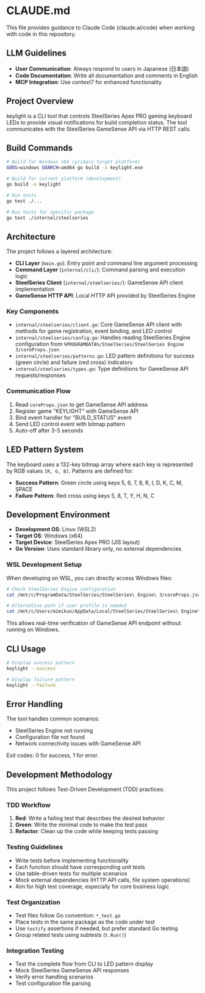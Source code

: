 # CLAUDE.md

This file provides guidance to Claude Code (claude.ai/code) when working with code in this repository.

## LLM Guidelines

- **User Communication**: Always respond to users in Japanese (日本語)
- **Code Documentation**: Write all documentation and comments in English
- **MCP Integration**: Use context7 for enhanced functionality

## Project Overview

keylight is a CLI tool that controls SteelSeries Apex PRO gaming keyboard LEDs to provide visual notifications for build completion status. The tool communicates with the SteelSeries GameSense API via HTTP REST calls.

## Build Commands

```bash
# Build for Windows x64 (primary target platform)
GOOS=windows GOARCH=amd64 go build -o keylight.exe

# Build for current platform (development)
go build -o keylight

# Run tests
go test ./...

# Run tests for specific package
go test ./internal/steelseries
```

## Architecture

The project follows a layered architecture:

- **CLI Layer** (`main.go`): Entry point and command line argument processing
- **Command Layer** (`internal/cli/`): Command parsing and execution logic
- **SteelSeries Client** (`internal/steelseries/`): GameSense API client implementation
- **GameSense HTTP API**: Local HTTP API provided by SteelSeries Engine

### Key Components

- `internal/steelseries/client.go`: Core GameSense API client with methods for game registration, event binding, and LED control
- `internal/steelseries/config.go`: Handles reading SteelSeries Engine configuration from `%PROGRAMDATA%/SteelSeries/SteelSeries Engine 3/coreProps.json`
- `internal/steelseries/patterns.go`: LED pattern definitions for success (green circle) and failure (red cross) indicators
- `internal/steelseries/types.go`: Type definitions for GameSense API requests/responses

### Communication Flow

1. Read `coreProps.json` to get GameSense API address
2. Register game "KEYLIGHT" with GameSense API
3. Bind event handler for "BUILD_STATUS" event
4. Send LED control event with bitmap pattern
5. Auto-off after 3-5 seconds

## LED Pattern System

The keyboard uses a 132-key bitmap array where each key is represented by RGB values `[R, G, B]`. Patterns are defined for:

- **Success Pattern**: Green circle using keys 5, 6, 7, 8, R, I, D, K, C, M, SPACE
- **Failure Pattern**: Red cross using keys 5, 8, T, Y, H, N, C

## Development Environment

- **Development OS**: Linux (WSL2)
- **Target OS**: Windows (x64)
- **Target Device**: SteelSeries Apex PRO (JIS layout)
- **Go Version**: Uses standard library only, no external dependencies

### WSL Development Setup

When developing on WSL, you can directly access Windows files:

```bash
# Check SteelSeries Engine configuration
cat /mnt/c/ProgramData/SteelSeries/SteelSeries\ Engine\ 3/coreProps.json

# Alternative path if user profile is needed
cat /mnt/c/Users/mimikun/AppData/Local/SteelSeries/SteelSeries\ Engine\ 3/coreProps.json
```

This allows real-time verification of GameSense API endpoint without running on Windows.

## CLI Usage

```bash
# Display success pattern
keylight --success

# Display failure pattern  
keylight --failure
```

## Error Handling

The tool handles common scenarios:
- SteelSeries Engine not running
- Configuration file not found
- Network connectivity issues with GameSense API

Exit codes: 0 for success, 1 for error.

## Development Methodology

This project follows Test-Driven Development (TDD) practices:

### TDD Workflow

1. **Red**: Write a failing test that describes the desired behavior
2. **Green**: Write the minimal code to make the test pass
3. **Refactor**: Clean up the code while keeping tests passing

### Testing Guidelines

- Write tests before implementing functionality
- Each function should have corresponding unit tests
- Use table-driven tests for multiple scenarios
- Mock external dependencies (HTTP API calls, file system operations)
- Aim for high test coverage, especially for core business logic

### Test Organization

- Test files follow Go convention: `*_test.go`
- Place tests in the same package as the code under test
- Use `testify` assertions if needed, but prefer standard Go testing
- Group related tests using subtests (`t.Run()`)

### Integration Testing

- Test the complete flow from CLI to LED pattern display
- Mock SteelSeries GameSense API responses
- Verify error handling scenarios
- Test configuration file parsing
